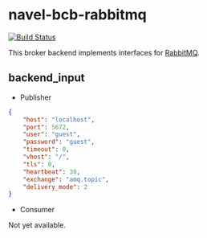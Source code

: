 navel-bcb-rabbitmq
==================

[![Build Status](https://travis-ci.org/Navel-IT/navel-bcb-rabbitmq.svg)](https://travis-ci.org/Navel-IT/navel-bcb-rabbitmq)

This broker backend implements interfaces for [RabbitMQ](http://www.rabbitmq.com/documentation.html).

backend_input
-------------

- Publisher

```json
{
    "host": "localhost",
    "port": 5672,
    "user": "guest",
    "password": "guest",
    "timeout": 0,
    "vhost": "/",
    "tls": 0,
    "heartbeat": 30,
    "exchange": "amq.topic",
    "delivery_mode": 2
}
```

- Consumer

Not yet available.
